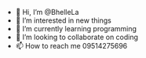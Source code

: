 - 👋 Hi, I’m @BhelleLa
- 👀 I’m interested in new things
- 🌱 I’m currently learning programming
- 💞️ I’m looking to collaborate on coding
- 📫 How to reach me 09514275696

<!---
BhelleLa/BhelleLa is a ✨ special ✨ repository because its `README.md` (this file) appears on your GitHub profile.
You can click the Preview link to take a look at your changes.
--->
